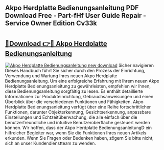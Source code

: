 ## Akpo Herdplatte Bedienungsanleitung PDF Download Free - Part-fHf User Guide Repair - Service Owner Edition Cv33k

# <h2><a href="http://df4jfst.blite.top/?on=Akpo+Herdplatte+Bedienungsanleitung">🔗Download 👉🔴 Akpo Herdplatte Bedienungsanleitung</a></h2>

[![Akpo Herdplatte Bedienungsanleitung new download](https://i.imgur.com/lujVjoI.png)](http://df4jfst.blite.top/?on=Akpo+Herdplatte+Bedienungsanleitung)
Sicher navigieren Dieses Handbuch führt Sie sicher durch den Prozess der Einrichtung, Verwendung und Wartung Ihres neuen Akpo Herdplatte Bedienungsanleitung. Um eine erfolgreiche Erfahrung mit Ihrem neuen Akpo Herdplatte Bedienungsanleitung zu gewährleisten, empfehlen wir Ihnen, diese Bedienungsanleitung sorgfältig zu lesen. Es enthält detaillierte Informationen zur Produkteinrichtung, Gebrauchsanweisungen und einen Überblick über die verschiedenen Funktionen und Fähigkeiten. Akpo Herdplatte Bedienungsanleitung verfügt über eine Reihe fortschrittlicher Funktionen, darunter Objekterkennung, Gesichtserkennung, anpassbare Einstellungen und Echtzeitüberwachung, die alle einfach über die benutzerfreundliche und intuitive Benutzeroberfläche gesteuert werden können. Wir hoffen, dass der Akpo Herdplatte BedienungsanleitungD ein hilfreicher Begleiter war, wenn Sie die Funktionen Ihres neuen Artikels erkunden. Wenn Sie Fragen oder Bedenken haben, zögern Sie bitte nicht, sich an unser Kundendienstteam zu wenden.
